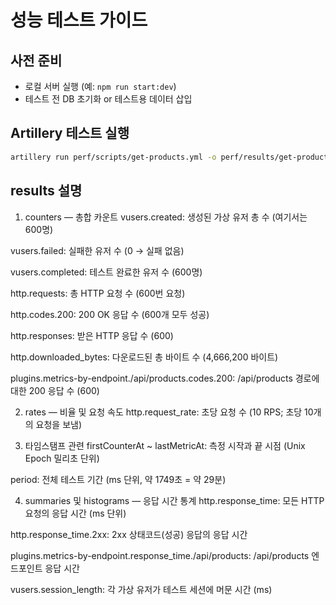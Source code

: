 # 성능 테스트 가이드

## 사전 준비

- 로컬 서버 실행 (예: `npm run start:dev`)
- 테스트 전 DB 초기화 or 테스트용 데이터 삽입

## Artillery 테스트 실행

```bash
artillery run perf/scripts/get-products.yml -o perf/results/get-products.json
```

## results 설명

1. counters — 총합 카운트
   vusers.created: 생성된 가상 유저 총 수 (여기서는 600명)

vusers.failed: 실패한 유저 수 (0 → 실패 없음)

vusers.completed: 테스트 완료한 유저 수 (600명)

http.requests: 총 HTTP 요청 수 (600번 요청)

http.codes.200: 200 OK 응답 수 (600개 모두 성공)

http.responses: 받은 HTTP 응답 수 (600)

http.downloaded_bytes: 다운로드된 총 바이트 수 (4,666,200 바이트)

plugins.metrics-by-endpoint./api/products.codes.200: /api/products 경로에 대한 200 응답 수 (600)

2. rates — 비율 및 요청 속도
   http.request_rate: 초당 요청 수 (10 RPS; 초당 10개의 요청을 보냄)

3. 타임스탬프 관련
   firstCounterAt ~ lastMetricAt: 측정 시작과 끝 시점 (Unix Epoch 밀리초 단위)

period: 전체 테스트 기간 (ms 단위, 약 1749초 = 약 29분)

4. summaries 및 histograms — 응답 시간 통계
   http.response_time: 모든 HTTP 요청의 응답 시간 (ms 단위)

http.response_time.2xx: 2xx 상태코드(성공) 응답의 응답 시간

plugins.metrics-by-endpoint.response_time./api/products: /api/products 엔드포인트 응답 시간

vusers.session_length: 각 가상 유저가 테스트 세션에 머문 시간 (ms)
